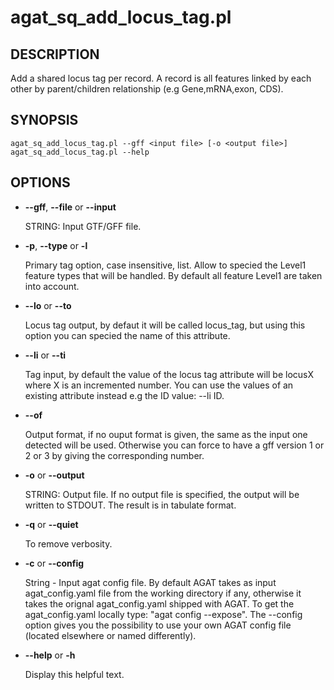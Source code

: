 # agat\_sq\_add\_locus\_tag.pl

## DESCRIPTION

Add a shared locus tag per record. A record is all features linked by each other
by parent/children relationship (e.g Gene,mRNA,exon, CDS).

## SYNOPSIS

```
agat_sq_add_locus_tag.pl --gff <input file> [-o <output file>]
agat_sq_add_locus_tag.pl --help
```

## OPTIONS

- **--gff**, **--file** or **--input**

    STRING: Input GTF/GFF file.

- **-p**,  **--type** or  **-l**

    Primary tag option, case insensitive, list. Allow to specied the Level1 feature types that will be handled.
    By default all feature Level1 are taken into account.

- **--lo** or **--to**

    Locus tag output, by defaut it will be called locus\_tag, but using this option you can specied the name of this attribute.

- **--li** or **--ti**

    Tag input, by default the value of the locus tag attribute will be locusX where X is an incremented number.
    You can use the values of an existing attribute instead e.g the ID value: --li ID.

- **--of**

    Output format, if no ouput format is given, the same as the input one detected will be used.
    Otherwise you can force to have a gff version 1 or 2 or 3 by giving the corresponding number.

- **-o** or **--output**

    STRING: Output file.  If no output file is specified, the output will be written to STDOUT. The result is in tabulate format.

- **-q** or **--quiet**

    To remove verbosity.

- **-c** or **--config**

    String - Input agat config file. By default AGAT takes as input agat_config.yaml file from the working directory if any,
    otherwise it takes the orignal agat_config.yaml shipped with AGAT. To get the agat_config.yaml locally type: "agat config --expose".
    The --config option gives you the possibility to use your own AGAT config file (located elsewhere or named differently).

- **--help** or **-h**

    Display this helpful text.

